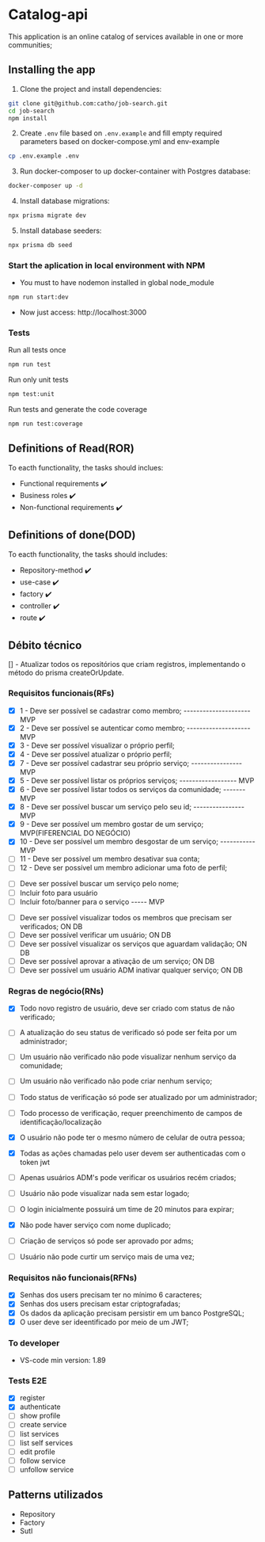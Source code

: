 # Catalog-api
This application is an online catalog of services available in one or more communities;

## Installing the app
1. Clone the project and install dependencies:
```bash
git clone git@github.com:catho/job-search.git
cd job-search
npm install
```
2. Create `.env` file based on `.env.example` and fill empty required parameters based on docker-compose.yml and env-example
```bash
cp .env.example .env
```
3. Run docker-composer to up docker-container with Postgres database:
```bash
docker-composer up -d
```  
4. Install database migrations:
```bash
npx prisma migrate dev
```
5. Install database seeders:
```bash
npx prisma db seed
```

### Start the aplication in local environment with NPM

* You must to have nodemon installed in global node_module
```bash
npm run start:dev
```

* Now just access: http://localhost:3000

### Tests

Run all tests once
```zsh
npm run test
```
Run only unit tests
```bash
npm test:unit
```
Run tests and generate the code coverage
```bash
npm run test:coverage
```

## Definitions of Read(ROR)
To eacth functionality, the tasks should inclues:
- Functional requirements ✔️
- Business roles ✔️
- Non-functional requirements ✔️

## Definitions of done(DOD)
To eacth functionality, the tasks should includes: 
- Repository-method ✔️
- use-case ✔️
- factory ✔️
- controller ✔️
- route ✔️

## Débito técnico
[] - Atualizar todos os repositórios que criam registros, implementando o método do prisma createOrUpdate. 

### Requisitos funcionais(RFs)
<!-- RF to Users -->
- [x] 1 - Deve ser possível se cadastrar como membro; --------------------- MVP
- [x] 2 - Deve ser possível se autenticar como membro; -------------------- MVP
- [x] 3 - Deve ser possível visualizar o próprio perfil; 
- [x] 4 - Deve ser possível atualizar o próprio perfil; 
- [x] 7 - Deve ser possível cadastrar seu próprio serviço; ---------------- MVP
- [x] 5 - Deve ser possível listar os próprios serviços; ------------------ MVP
- [x] 6 - Deve ser possível listar todos os serviços da comunidade; ------- MVP
- [x] 8 - Deve ser possível buscar um serviço pelo seu id; ---------------- MVP
- [x] 9 - Deve ser possível um membro gostar de um serviço; MVP(FIFERENCIAL DO NEGÓCIO)
- [x] 10 - Deve ser possível um membro desgostar de um serviço; ----------- MVP
- [ ] 11 - Deve ser possível um membro desativar sua conta; 
- [ ] 12 - Deve ser possível um membro adicionar uma foto de perfil; 
  
<!-- feats futuras -->
- [ ] Deve ser possível buscar um serviço pelo nome;
- [ ] Incluir foto para usuário
- [ ] Incluir foto/banner para o serviço ----- MVP

<!-- Tudo que um usuário ADM pode fazer -->
- [ ] Deve ser possível visualizar todos os membros que precisam ser verificados; ON DB
- [ ] Deve ser possível verificar um usuário; ON DB
- [ ] Deve ser possível visualizar os serviços que aguardam validação; ON DB
- [ ] Deve ser possível aprovar a ativação de um serviço; ON DB
- [ ] Deve ser possível um usuário ADM inativar qualquer serviço; ON DB

### Regras de negócio(RNs)
<!-- PARA RF 1 -->
- [x] Todo novo registro de usuário, deve ser criado com status de não verificado;
- [ ] A atualização do seu status de verificado só pode ser feita por um administrador;
- [ ] Um usuário não verificado não pode visualizar nenhum serviço da comunidade;
- [ ] Um usuário não verificado não pode criar nenhum serviço;
- [ ] Todo status de verificação só pode ser atualizado por um administrador;
- [ ] Todo processo de verificação, requer preenchimento de campos de identificação/localização
- [x] O usuário não pode ter o mesmo número de celular de outra pessoa;
  
  <!-- PARA RF 02-->
  <!-- PARA RF 03-->
  <!-- PARA RF 04-->
  <!-- PARA RF 05-->
  <!-- PARA RF 06-->
  <!-- PARA RF 07-->
  <!-- PARA RF 08-->
  <!-- PARA RF 09-->
  <!-- PARA RF 10-->

- [x] Todas as ações chamadas pelo user devem ser authenticadas com o token jwt
- [ ] Apenas usuários ADM's pode verificar os usuários recém criados;
- [ ] Usuário não pode visualizar nada sem estar logado;
- [ ] O login inicialmente possuirá um time de 20 minutos para expirar;
- [x] Não pode haver serviço com nome duplicado;
- [ ] Criação de serviços só pode ser aprovado por adms;
- [ ] Usuário não pode curtir um serviço mais de uma vez;

### Requisitos não funcionais(RFNs)
<!-- não parte do cliente -->
- [x] Senhas dos users precisam ter no mínimo 6 caracteres;
- [x] Senhas dos users precisam estar criptografadas;
- [x] Os dados da aplicação precisam persistir em um banco PostgreSQL;
- [x] O user deve ser ideentificado por meio de um JWT;

### To developer
- VS-code min version: 1.89

### Tests E2E
- [x] register
- [x] authenticate
- [ ] show profile
- [ ] create service
- [ ] list services
- [ ] list self services
- [ ] edit profile
- [ ] follow service
- [ ] unfollow service

## Patterns utilizados
- Repository
- Factory
- Sutl